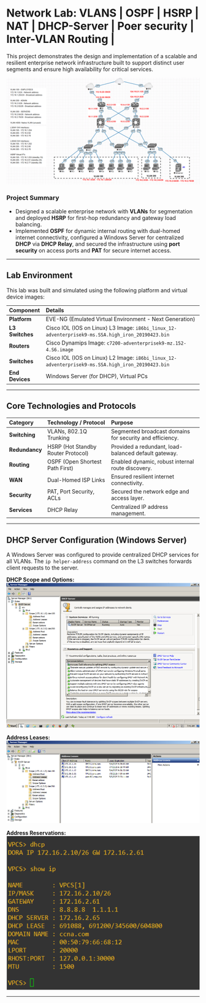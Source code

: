 # Network Lab: VLANS | OSPF | HSRP | NAT | DHCP-Server | Poer security | Inter-VLAN Routing |

This project demonstrates the design and implementation of a scalable and resilient enterprise network infrastructure built to support distinct user segments and ensure high availability for critical services.

![Network Topology](assets/network-topology.png)

### Project Summary
* Designed a scalable enterprise network with **VLANs** for segmentation and deployed **HSRP** for first-hop redundancy and gateway load balancing.
* Implemented **OSPF** for dynamic internal routing with dual-homed internet connectivity, configured a Windows Server for centralized **DHCP** via **DHCP Relay**, and secured the infrastructure using **port security** on access ports and **PAT** for secure internet access.

---

## Lab Environment
This lab was built and simulated using the following platform and virtual device images:

| Component | Details |
| :--- | :--- |
| **Platform** | EVE-NG (Emulated Virtual Environment - Next Generation) |
| **L3 Switches** | Cisco IOL (IOS on Linux) L3 Image: `i86bi_linux_12-adventerprisek9-ms.SSA.high_iron_20190423.bin` |
| **Routers** | Cisco Dynamips Image: `c7200-adventerprisek9-mz.152-4.S6.image` |
| **Switches** | Cisco IOL (IOS on Linux) L2 Image: `i86bi_linux_12-adventerprisek9-ms.SSA.high_iron_20190423.bin` |
| **End Devices** | Windows Server (for DHCP), Virtual PCs |

---

## Core Technologies and Protocols

| Category | Technology / Protocol | Purpose |
| :--- | :--- | :--- |
| **Switching** | VLANs, 802.1Q Trunking | Segmented broadcast domains for security and efficiency. |
| **Redundancy** | HSRP (Hot Standby Router Protocol) | Provided a redundant, load-balanced default gateway. |
| **Routing** | OSPF (Open Shortest Path First) | Enabled dynamic, robust internal route discovery. |
| **WAN** | Dual-Homed ISP Links | Ensured resilient internet connectivity. |
| **Security** | PAT, Port Security, ACLs | Secured the network edge and access layer. |
| **Services** | DHCP Relay | Centralized IP address management. |

---

## DHCP Server Configuration (Windows Server)
A Windows Server was configured to provide centralized DHCP services for all VLANs. The `ip helper-address` command on the L3 switches forwards client requests to the server.

**DHCP Scope and Options:**
![DHCP Scope](assets/Screenshot%202025-06-27%20131247.png)

**Address Leases:**
![DHCP Leases](assets/Screenshot%202025-06-27%20131302.png)

**Address Reservations:**
![DHCP Reservations](assets/Screenshot%202025-06-27%20131339.png)

---
